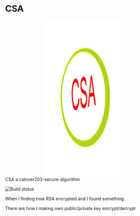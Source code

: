 # CSA
<div align="center"><img alt="CSA" src="https://github.com/Catover203/CSA/raw/main/CSA.png" width="250" height="500"></div>
CSA a catover203-secure-algorithm

![Build status](https://travis-ci.org/php/php-src.svg?branch=master)

When i finding how RSA encrypted and I found something.

There are how I making own public/private key encrypt/decrypt
